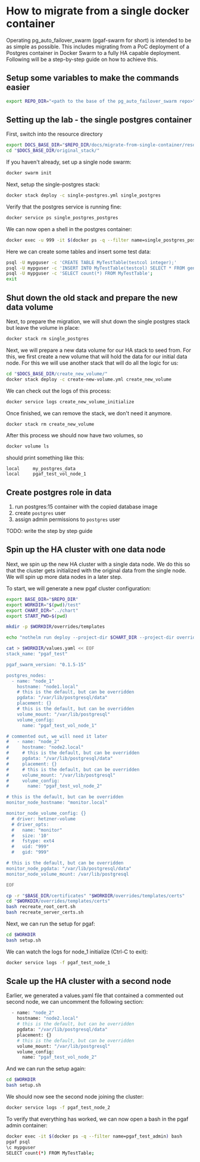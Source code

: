# How to migrate from a single docker container

Operating pg_auto_failover_swarm (pgaf-swarm for short) is intended to be as simple as possible.
This includes migrating from a PoC deployment of a Postgres container in Docker Swarm to a fully HA capable
deployment. Following will be a step-by-step guide on how to achieve this.

## Setup some variables to make the commands easier

```bash
export REPO_DIR="<path to the base of the pg_auto_failover_swarm repo>"
```

## Setting up the lab - the single postgres container

First, switch into the resource directory

```bash
export DOCS_BASE_DIR="$REPO_DIR/docs/migrate-from-single-container/resources"
cd "$DOCS_BASE_DIR/original_stack/"
```

If you haven't already, set up a single node swarm:

```bash
docker swarm init
```

Next, setup the single-postgres stack:

```bash
docker stack deploy -c single-postgres.yml single_postgres
```

Verify that the postgres service is running fine:

```bash
docker service ps single_postgres_postgres
```

We can now open a shell in the postgres container:

```bash
docker exec -u 999 -it $(docker ps -q --filter name=single_postgres_postgres) bash
```

Here we can create some tables and insert some test data:

```bash
psql -U mypguser -c 'CREATE TABLE MyTestTable(testcol integer);'
psql -U mypguser -c 'INSERT INTO MyTestTable(testcol) SELECT * FROM generate_series(1::integer, 100::integer)';
psql -U mypguser -c 'SELECT count(*) FROM MyTestTable';
exit
```

## Shut down the old stack and prepare the new data volume

Next, to prepare the migration, we will shut down the single postgres stack but leave the volume in place:

```bash
docker stack rm single_postgres
```

Next, we will prepare a new data volume for our HA stack to seed from. For this, we first create a new volume
that will hold the data for our initial data node. For this we will use another stack that will
do all the logic for us:

```bash
cd "$DOCS_BASE_DIR/create_new_volume/"
docker stack deploy -c create-new-volume.yml create_new_volume
```

We can check out the logs of this process:

```bash
docker service logs create_new_volume_initialize
```

Once finished, we can remove the stack, we don't need it anymore.

```bash
docker stack rm create_new_volume
```

After this process we should now have two volumes, so

```bash
docker volume ls
```

should print something like this:

```
local     my_postgres_data
local     pgaf_test_vol_node_1
```

## Create postgres role in data

1. run postgres:15 container with the copied database image
2. create `postgres` user
3. assign admin permissions to `postgres` user

TODO: write the step by step guide

## Spin up the HA cluster with one data node

Next, we spin up the new HA cluster with a single data node. We do this
so that the cluster gets initialized with the original data from the single node.
We will spin up more data nodes in a later step.

To start, we will generate a new pgaf cluster configuration:

```bash
export BASE_DIR="$REPO_DIR"
export WORKDIR="$(pwd)/test"
export CHART_DIR="../chart"
export START_PWD=$(pwd)

mkdir -p $WORKDIR/overrides/templates

echo "nothelm run deploy --project-dir $CHART_DIR --project-dir overrides -f values.yaml" > $WORKDIR/setup.sh

cat > $WORKDIR/values.yaml << EOF
stack_name: "pgaf_test"

pgaf_swarm_version: "0.1.5-15"

postgres_nodes:
  - name: "node_1"
    hostname: "node1.local"
    # this is the default, but can be overridden
    pgdata: "/var/lib/postgresql/data"
    placement: {}
    # this is the default, but can be overridden
    volume_mount: "/var/lib/postgresql"
    volume_config:
      name: "pgaf_test_vol_node_1"

# commented out, we will need it later
#   - name: "node_2"
#     hostname: "node2.local"
#     # this is the default, but can be overridden
#     pgdata: "/var/lib/postgresql/data"
#     placement: {}
#     # this is the default, but can be overridden
#     volume_mount: "/var/lib/postgresql"
#     volume_config:
#       name: "pgaf_test_vol_node_2"

# this is the default, but can be overridden
monitor_node_hostname: "monitor.local"

monitor_node_volume_config: {}
  # driver: hetzner-volume
  # driver_opts:
  #   name: "monitor"
  #   size: '10'
  #   fstype: ext4
  #   uid: "999"
  #   gid: "999"

# this is the default, but can be overridden
monitor_node_pgdata: "/var/lib/postgresql/data"
monitor_node_volume_mount: /var/lib/postgresql

EOF

cp -r "$BASE_DIR/certificates" "$WORKDIR/overrides/templates/certs"
cd "$WORKDIR/overrides/templates/certs"
bash recreate_root_cert.sh
bash recreate_server_certs.sh
```

Next, we can run the setup for pgaf:

```bash
cd $WORKDIR
bash setup.sh
```

We can watch the logs for node_1 initialize (Ctrl-C to exit):

```bash
docker service logs -f pgaf_test_node_1
```

## Scale up the HA cluster with a second node

Earlier, we generated a values.yaml file that contained a commented out second node, we can uncomment the following section:

```bash
  - name: "node_2"
    hostname: "node2.local"
    # this is the default, but can be overridden
    pgdata: "/var/lib/postgresql/data"
    placement: {}
    # this is the default, but can be overridden
    volume_mount: "/var/lib/postgresql"
    volume_config:
      name: "pgaf_test_vol_node_2"
```

And we can run the setup again:

```bash
cd $WORKDIR
bash setup.sh
```

We should now see the second node joining the cluster:

```bash
docker service logs -f pgaf_test_node_2
```

To verify that everything has worked, we can now open a bash in the pgaf admin container:

```bash
docker exec -it $(docker ps -q --filter name=pgaf_test_admin) bash
pgaf psql 
\c mypguser
SELECT count(*) FROM MyTestTable;
```
